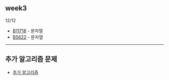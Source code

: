 ## week3

12/12
- [B11718](B11718.java) - 문자열
- [B5622](B5622.java) - 문자열





----
## 추가 알고리즘 문제
- [추가 알고리즘](extraStudy/README.md)